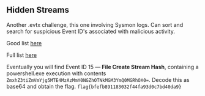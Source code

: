## Hidden Streams
Another .evtx challenge, this one involving Sysmon logs. Can sort and search for suspicious Event ID's associated with malicious activity.

Good list [here](https://medium.com/@rebaleos0/sysmon-event-id-potential-uses-in-detecting-malicious-activity-bf8e48b50780)

Full list [here](https://learn.microsoft.com/en-us/sysinternals/downloads/sysmon)

Eventually you will find Event ID 15 — **File Create Stream Hash**, containing a powershell.exe execution with contents `ZmxhZ3tiZmVmYjg5MTE4MzAzMmY0NGZhOTNkMGM3YmQ0MGRhOX0=`. Decode this as base64 and obtain the flag.
`flag{bfefb891183032f44fa93d0c7bd40da9}`
